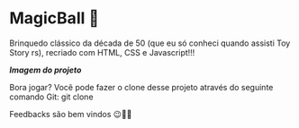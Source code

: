 # MagicBall 🎱

Brinquedo clássico da década de 50 (que eu só conheci quando assisti Toy Story rs), recriado com HTML, CSS e Javascript!!!

***Imagem do projeto***


Bora jogar? Você pode fazer o clone desse projeto através do seguinte comando Git: git clone 

Feedbacks são bem vindos 😉👍🏼
